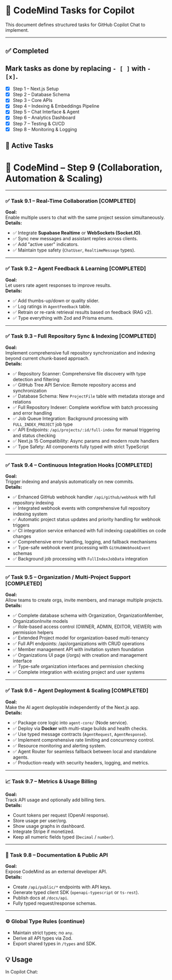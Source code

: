 # 🧠 CodeMind Tasks for Copilot

This document defines structured tasks for GitHub Copilot Chat to implement.

---

## ✅ Completed

## Mark tasks as done by replacing `- [ ]` with `- [x]`.
- [x] Step 1 – Next.js Setup
- [x] Step 2 – Database Schema
- [x] Step 3 – Core APIs
- [x] Step 4 – Indexing & Embeddings Pipeline
- [x] Step 5 – Chat Interface & Agent
- [x] Step 6 – Analytics Dashboard
- [x] Step 7 – Testing & CI/CD
- [x] Step 8 – Monitoring & Logging

## 🔄 Active Tasks

# 🧠 CodeMind – Step 9 (Collaboration, Automation & Scaling)

---

### ✅ Task 9.1 – Real-Time Collaboration [COMPLETED]
**Goal:**  
Enable multiple users to chat with the same project session simultaneously.  
**Details:**  
- ✅ Integrate **Supabase Realtime** or **WebSockets (Socket.IO)**.  
- ✅ Sync new messages and assistant replies across clients.  
- ✅ Add "active user" indicators.  
- ✅ Maintain type safety (`ChatUser`, `RealtimeMessage` types).

---

### ✅ Task 9.2 – Agent Feedback & Learning [COMPLETED]
**Goal:**  
Let users rate agent responses to improve results.  
**Details:**  
- ✅ Add thumbs-up/down or quality slider.  
- ✅ Log ratings in `AgentFeedback` table.  
- ✅ Retrain or re-rank retrieval results based on feedback (RAG v2).  
- ✅ Type everything with Zod and Prisma enums.

---

### ✅ Task 9.3 – Full Repository Sync & Indexing [COMPLETED]
**Goal:**  
Implement comprehensive full repository synchronization and indexing beyond current chunk-based approach.  
**Details:**  
- ✅ Repository Scanner: Comprehensive file discovery with type detection and filtering
- ✅ GitHub Tree API Service: Remote repository access and synchronization
- ✅ Database Schema: New `ProjectFile` table with metadata storage and relations
- ✅ Full Repository Indexer: Complete workflow with batch processing and error handling
- ✅ Job Queue Integration: Background processing with `FULL_INDEX_PROJECT` job type
- ✅ API Endpoints: `/api/projects/:id/full-index` for manual triggering and status checking
- ✅ Next.js 15 Compatibility: Async params and modern route handlers
- ✅ Type Safety: All components fully typed with strict TypeScript

---

### ✅ Task 9.4 – Continuous Integration Hooks [COMPLETED]
**Goal:**  
Trigger indexing and analysis automatically on new commits.  
**Details:**  
- ✅ Enhanced GitHub webhook handler `/api/github/webhook` with full repository indexing
- ✅ Integrated webhook events with comprehensive full repository indexing system  
- ✅ Automatic project status updates and priority handling for webhook triggers
- ✅ CI integration service enhanced with full indexing capabilities on code changes
- ✅ Comprehensive error handling, logging, and fallback mechanisms
- ✅ Type-safe webhook event processing with `GitHubWebhookEvent` schemas
- ✅ Background job processing with `FullIndexJobData` integration

---

### ✅ Task 9.5 – Organization / Multi-Project Support [COMPLETED]
**Goal:**  
Allow teams to create orgs, invite members, and manage multiple projects.  
**Details:**  
- ✅ Complete database schema with Organization, OrganizationMember, OrganizationInvite models
- ✅ Role-based access control (OWNER, ADMIN, EDITOR, VIEWER) with permission helpers
- ✅ Extended Project model for organization-based multi-tenancy
- ✅ Full API endpoints: /api/organizations with CRUD operations
- ✅ Member management API with invitation system foundation
- ✅ Organizations UI page (/orgs) with creation and management interface
- ✅ Type-safe organization interfaces and permission checking
- ✅ Complete integration with existing project and user systems

---

### ✅ Task 9.6 – Agent Deployment & Scaling [COMPLETED]
**Goal:**  
Make the AI agent deployable independently of the Next.js app.  
**Details:**  
- ✅ Package core logic into `agent-core/` (Node service).  
- ✅ Deploy via **Docker** with multi-stage builds and health checks.  
- ✅ Use typed message contracts (`AgentRequest`, `AgentResponse`).  
- ✅ Implement comprehensive rate limiting and concurrency control.
- ✅ Resource monitoring and alerting system.
- ✅ Agent Router for seamless fallback between local and standalone agents.
- ✅ Production-ready with security headers, logging, and metrics.

---

### 📈 Task 9.7 – Metrics & Usage Billing
**Goal:**  
Track API usage and optionally add billing tiers.  
**Details:**  
- Count tokens per request (OpenAI response).  
- Store usage per user/org.  
- Show usage graphs in dashboard.  
- Integrate Stripe if monetized.  
- Keep all numeric fields typed (`Decimal` / `number`).

---

### 📘 Task 9.8 – Documentation & Public API
**Goal:**  
Expose CodeMind as an external developer API.  
**Details:**  
- Create `/api/public/*` endpoints with API keys.  
- Generate typed client SDK (`openapi-typescript` or `ts-rest`).  
- Publish docs at `/docs/api`.  
- Fully typed request/response schemas.

---

### ⚙️ Global Type Rules (continue)
- Maintain strict types; no `any`.  
- Derive all API types via Zod.  
- Export shared types in `/types` and SDK.  

## 💡 Usage
In Copilot Chat:

